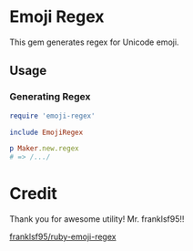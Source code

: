 # Emoji Regex

This gem generates regex for Unicode emoji.

## Usage

### Generating Regex

```ruby
require 'emoji-regex'

include EmojiRegex

p Maker.new.regex
# => /.../
```

# Credit
Thank you for awesome utility! Mr. franklsf95!!

[franklsf95/ruby-emoji-regex](https://github.com/franklsf95/ruby-emoji-regex)
